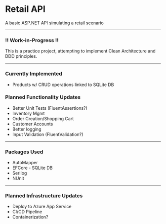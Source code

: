 # Retail API
 A basic ASP.NET API simulating a retail scenario

---
### **!! Work-in-Progress !!**

This is a practice project, attempting to implement Clean Architecture and DDD principles.

---

### Currently Implemented

- Products w/ CRUD operations linked to SQLite DB

### Planned Functionality Updates
- Better Unit Tests (FluentAssertions?)
- Inventory Mgmt
- Order Creation/Shopping Cart
- Customer Accounts
- Better logging
- Input Validation (FluentValidation?)

---

### Packages Used
- AutoMapper
- EFCore - SQLite DB
- Serilog
- NUnit
---
### Planned Infrastructure Updates

- Deploy to Azure App Service
- CI/CD Pipeline
- Containerization?



